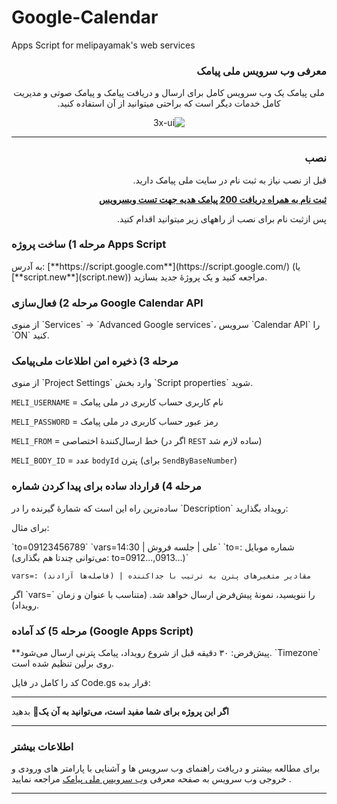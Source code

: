 # Google-Calendar
Apps Script for melipayamak's web services

<div dir='rtl'>

### معرفی وب سرویس ملی پیامک
<p align="center">
ملی پیامک یک وب سرویس کامل برای ارسال و دریافت پیامک و پیامک صوتی و مدیریت کامل خدمات دیگر است که براحتی میتوانید از آن استفاده کنید.
</p>
<p align="center">
  <picture>
    <source media="(prefers-color-scheme: dark)" srcset="./media/3x-ui-dark.png">
    <img alt="3x-ui" src="./media/3x-ui-light.png">
  </picture>
</p>

<hr>

### نصب

<p>قبل از نصب نیاز به ثبت نام در سایت ملی پیامک دارید.</p>

[**ثبت نام به همراه دریافت 200 پیامک هدیه جهت تست وبسرویس**](https://www.melipayamak.com/)


<p>پس ازثبت نام  برای نصب از راههای زیر میتوانید اقدام کنید.</p>



</div>



### مرحله 1) ساخت پروژه Apps Script
<p>
به آدرس: [**https://script.google.com**](https://script.google.com/) (یا [**script.new**](script.new)) مراجعه کنید و یک پروژۀ جدید بسازید.
</p>


### مرحله 2) فعال‌سازی Google Calendar API
<p>
از منوی `Services` → `Advanced Google services`، سرویس `Calendar API` را `ON` کنید.
</p>

### مرحله 3) ذخیره امن اطلاعات ملی‌پیامک
<p>
از منوی `Project Settings` وارد بخش `Script properties` شوید.
</p>

`MELI_USERNAME` = نام کاربری حساب کاربری در ملی پیامک

`MELI_PASSWORD` = رمز عبور حساب کاربری در ملی پیامک

`MELI_FROM` = خط ارسال‌کنندۀ اختصاصی (اگر در `REST` ساده لازم شد)

`MELI_BODY_ID` = عدد `bodyId` پترن (برای `SendByBaseNumber`)


### مرحله 4) قرارداد ساده برای پیدا کردن شماره
<p>
ساده‌ترین راه این است که شمارۀ گیرنده را در `Description` رویداد بگذارید:
</p>
<p>
برای مثال:
</p>
`to=09123456789`
`vars=علی | جلسه فروش | 14:30`
`to=: شماره موبایل (می‌توانی چندتا هم بگذاری: to=0912...,0913...)`

`vars=: مقادیر متغیرهای پترن به ترتیب با جداکننده | (فاصله‌ها آزادند)`

<p>
اگر `vars=` را ننویسید، نمونۀ پیش‌فرض ارسال خواهد شد. (متناسب با عنوان و زمان رویداد).
</p>

### مرحله 5) کد آماده (Google Apps Script)
<p>
**پیش‌فرض: ۳۰ دقیقه قبل از شروع رویداد، پیامک پترنی ارسال می‌شود. `Timezone` روی برلین تنظیم شده است.
</p>

<p>کد را کامل در فایل Code.gs قرار بده:</p>


<hr/>

**اگر این پروژه برای شما مفید است، می‌توانید به آن یک**:star2: بدهید


<hr/>

###  اطلاعات بیشتر

برای مطالعه بیشتر و دریافت راهنمای وب سرویس ها و آشنایی با پارامتر های ورودی و خروجی وب سرویس به صفحه معرفی
[وب سرویس ملی پیامک](https://github.com/Melipayamak/Webservices)
مراجعه نمایید .

<hr/>
